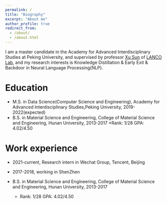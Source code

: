 ```yaml
---
permalink: /
title: "Biography"
excerpt: "About me"
author_profile: true
redirect_from: 
  - /about/
  - /about.html
---
```

I am a master candidate in the Academy for Advanced Interdisciplinary Studies at Peking University, and supervised by professor [Xu Sun](https://xusun.org/) of [LANCO Lab](https://lancopku.github.io/), and my research interests is Knowledge Distillation & Early Exit & Backdoor in Neural Language Processing(NLP).

Education
======
* M.S. in Data Science(Computer Science and Engineering), Academy for Advanced Interdisciplinary Studies,Peking University, 2019-2022(expected)
* B.S. in Material Science and Engineering, College of Material Science and Engineering, Hunan University, 2013-2017
  *Rank: 1/28  GPA: 4.02/4.50

Work experience
======
* 2021-current, Research intern in Wechat Group, Tencent, Beijing
* 2017-2018, working in ShenZhen

* B.S. in Material Science and Engineering, College of Material Science and Engineering, Hunan University, 2013-2017
  * Rank: 1/28  GPA: 4.02/4.50

